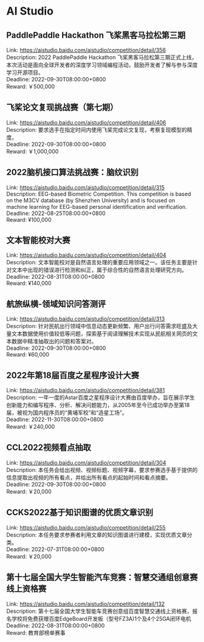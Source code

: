 # AI Studio



## PaddlePaddle Hackathon 飞桨黑客马拉松第三期

Link: https://aistudio.baidu.com/aistudio/competition/detail/356  
Description: 2022 PaddlePaddle Hackathon 飞桨黑客马拉松第三期正式上线，本次活动是面向全球开发者的深度学习领域编程活动，鼓励开发者了解与参与深度学习开源项目。  
Deadline: 2022-09-30T08:00:00+0800  
Reward: ￥500,000  


## 飞桨论文复现挑战赛（第七期）

Link: https://aistudio.baidu.com/aistudio/competition/detail/406  
Description: 要求选手在指定时间内使用飞桨完成论文复现，考察复现模型的精度。  
Deadline: 2022-09-30T08:00:00+0800  
Reward: ￥1,000,000  


## 2022脑机接口算法挑战赛：脑纹识别

Link: https://aistudio.baidu.com/aistudio/competition/detail/315  
Description: EEG-based Biometric Competition. This competition is based on the M3CV database (by Shenzhen University) and is focused on machine learning for EEG-based personal identification and verification.  
Deadline: 2022-08-25T08:00:00+0800  
Reward: ¥100,000  


## 文本智能校对大赛

Link: https://aistudio.baidu.com/aistudio/competition/detail/404  
Description: 文本智能校对是自然语言处理的重要应用领域之一。该任务主要是针对文本中出现的错误进行检测和纠正，属于综合性的自然语言处理研究方向。  
Deadline: 2022-08-31T08:00:00+0800  
Reward: ¥140,000  


## 航旅纵横-领域知识问答测评

Link: https://aistudio.baidu.com/aistudio/competition/detail/313  
Description: 针对民航出行领域中信息动态更新频繁、用户出行问答需求旺盛及大量文本数据使用价值较低等问题，探索基于阅读理解技术实现从民航相关网页的文本数据中精准抽取出的问题和答案对。  
Deadline: 2022-09-30T08:00:00+0800  
Reward: ¥60,000  


## 2022年第18届百度之星程序设计大赛

Link: https://aistudio.baidu.com/aistudio/competition/detail/381  
Description: 一年一度的Astar百度之星程序设计大赛由百度举办，旨在展示学生创新能力和编写程序、分析、解决问题能力，从2005年至今已成功举办至第18届，被视为国内程序员的“黄埔军校”和“造星工场”。  
Deadline: 2022-11-30T08:00:00+0800  
Reward: ￥240,000  


## CCL2022视频看点抽取

Link: https://aistudio.baidu.com/aistudio/competition/detail/304  
Description: 本任务会给出视频、视频标题、视频字幕，要求参赛选手基于提供的信息提取出视频的所有看点，并给出所有看点的起始时间和看点摘要。  
Deadline: 2022-09-30T08:00:00+0800  
Reward: ￥20,000  


## CCKS2022基于知识图谱的优质文章识别

Link: https://aistudio.baidu.com/aistudio/competition/detail/255  
Description: 本任务要求参赛者利用文章的知识图谱进行建模，实现优质文章分类。  
Deadline: 2022-07-31T08:00:00+0800  
Reward: ￥20,000  


## 第十七届全国大学生智能汽车竞赛：智慧交通组创意赛线上资格赛

Link: https://aistudio.baidu.com/aistudio/competition/detail/132  
Description: 第十七届全国大学生智能车竞赛创意组百度智慧交通线上资格赛，报名学校将免费获赠百度EdgeBoard开发板（型号FZ3A)1个及4个25GA闭环电机  
Deadline: 2022-08-31T08:00:00+0800  
Reward: 教育部榜单赛事  

